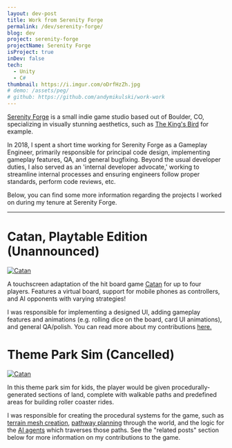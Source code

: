 ```yaml
---
layout: dev-post
title: Work from Serenity Forge
permalink: /dev/serenity-forge/
blog: dev
project: serenity-forge
projectName: Serenity Forge
isProject: true
inDev: false
tech:
  - Unity
  - C#
thumbnail: https://i.imgur.com/oDrfHzZh.jpg
# demo: /assets/peg/
# github: https://github.com/andymikulski/work-work
---
```



[Serenity Forge](https://serenityforge.com/) is a small indie game studio based out of Boulder, CO, specializing in visually stunning aesthetics, such as [The King's Bird](https://store.steampowered.com/app/812550/The_Kings_Bird/) for example.


In 2018, I spent a short time working for Serenity Forge as a Gameplay Engineer, primarily responsible for principal code design, implementing gameplay features, QA, and general bugfixing. Beyond the usual developer duties, I also served as an 'internal developer advocate,' working to streamline internal processes and ensuring engineers follow proper standards, perform code reviews, etc.

Below, you can find some more information regarding the projects I worked on during my tenure at Serenity Forge.

---

# Catan, Playtable Edition (Unannounced)

[![Catan](https://i.imgur.com/beah5JIl.jpg)](/dev/serenity-forge/catan/)

A touchscreen adaptation of the hit board game [Catan](https://en.wikipedia.org/wiki/Catan) for up to four players. Features a virtual board, support for mobile phones as controllers, and AI opponents with varying strategies!

I was responsible for implementing a designed UI, adding gameplay features and animations (e.g. rolling dice on the board, card UI animations), and general QA/polish. You can read more about my contributions [here.](/dev/serenity-forge/catan/)


# Theme Park Sim (Cancelled)

[![Catan](https://i.imgur.com/v9cVqxDl.jpg)](/dev/serenity-forge/terrain/)


In this theme park sim for kids, the player would be given procedurally-generated sections of land, complete with walkable paths and predefined areas for building roller coaster rides.

I was responsible for creating the procedural systems for the game, such as [terrain mesh creation](/dev/serenity-forge/terrain/), [pathway planning](/dev/serenity-forge/paths-n-plots/) through the world, and the logic for the [AI agents](/dev/serenity-forge/ai/) which traverses those paths. See the "related posts" section below for more information on my contributions to the game.

